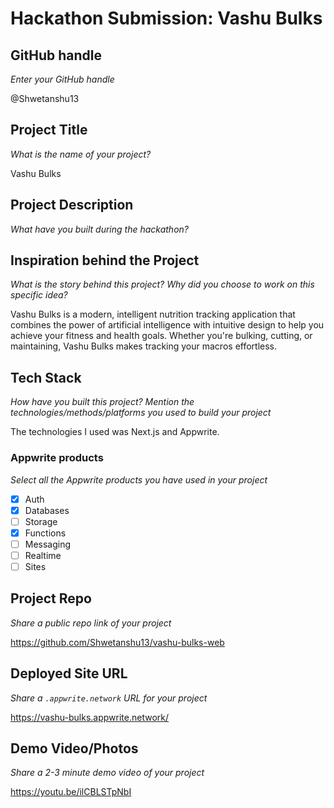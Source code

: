 # Hackathon Submission: Vashu Bulks

## GitHub handle
_Enter your GitHub handle_

@Shwetanshu13


## Project Title
_What is the name of your project?_

Vashu Bulks

## Project Description    
_What have you built during the hackathon?_



## Inspiration behind the Project  
_What is the story behind this project? Why did you choose to work on this specific idea?_

Vashu Bulks is a modern, intelligent nutrition tracking application that combines the power of artificial intelligence with intuitive design to help you achieve your fitness and health goals. Whether you're bulking, cutting, or maintaining, Vashu Bulks makes tracking your macros effortless.

## Tech Stack    
_How have you built this project? Mention the technologies/methods/platforms you used to build your project_

The technologies I used was Next.js and Appwrite.

### Appwrite products
_Select all the Appwrite products you have used in your project_

<!--
Update the checkbox to [x] for the products used.

e.g.:

- [x] Auth 
-->

- [x] Auth
- [x] Databases
- [ ] Storage
- [x] Functions
- [ ] Messaging
- [ ] Realtime
- [ ] Sites

## Project Repo  
_Share a public repo link of your project_

https://github.com/Shwetanshu13/vashu-bulks-web

## Deployed Site URL
_Share a `.appwrite.network` URL for your project_

https://vashu-bulks.appwrite.network/

## Demo Video/Photos  
_Share a 2-3 minute demo video of your project_

https://youtu.be/ilCBLSTpNbI
